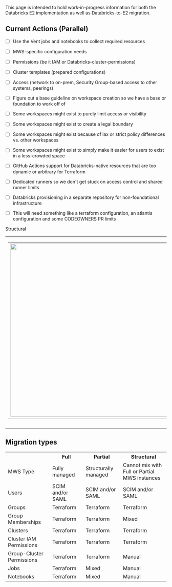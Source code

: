 This page is intended to hold work-in-progress information for both the Databricks E2 implementation as well as Databricks-to-E2 migration.

Current Actions (Parallel)
--------------------------

- [ ] Use the Vent jobs and notebooks to collect required resources
- [ ] MWS-specific configuration needs
- [ ] Permissions (be it IAM or Databricks-cluster-permissions)
- [ ] Cluster templates (prepared configurations)
- [ ] Access (network to on-prem, Security Group-based access to other systems, peerings)

- [ ] Figure out a base guideline on workspace creation so we have a base or foundation to work off of
- [ ] Some workspaces might exist to purely limit access or visibility
- [ ] Some workspaces might exist to create a legal boundary
- [ ] Some workspaces might exist because of lax or strict policy differences vs. other workspaces
- [ ] Some workspaces might exist to simply make it easier for users to exist in a less-crowded space

- [ ] GitHub Actions support for Databricks-native resources that are too dynamic or arbitrary for Terraform
- [ ] Dedicated runners so we don't get stuck on access control and shared runner limits

- [ ] Databricks provisioning in a separate repository for non-foundational infrastructure
- [ ] This will need something like a terraform configuration, an atlantis configuration and some CODEOWNERS PR limits

  

Structural

<table width="100%" class="gliffy-macro-table"><tbody><tr><td><table class="gliffy-macro-inner-table"><caption align="bottom"></caption><tbody><tr><td><img style="border: none; width: 540px;" usemap="#gliffy-map-64491073-3913" src="attachments/64489985/64491074.png" alt="" class="gliffy-macro-image"></td></tr></tbody></table></td></tr></tbody></table>

  

Migration types
---------------

  

<table class="confluenceTable"><colgroup><col><col><col><col></colgroup><tbody><tr><th class="confluenceTh"><br></th><th class="confluenceTh">Full</th><th class="confluenceTh">Partial</th><th class="confluenceTh">Structural</th></tr><tr><td colspan="1" class="confluenceTd">MWS Type</td><td colspan="1" class="confluenceTd">Fully managed</td><td colspan="1" class="confluenceTd">Structurally managed</td><td colspan="1" class="confluenceTd">Cannot mix with Full or Partial MWS instances</td></tr><tr><td class="confluenceTd">Users</td><td class="confluenceTd">SCIM and/or SAML</td><td class="confluenceTd">SCIM and/or SAML</td><td class="confluenceTd">SCIM and/or SAML</td></tr><tr><td class="confluenceTd">Groups</td><td class="confluenceTd">Terraform</td><td class="confluenceTd">Terraform</td><td class="confluenceTd">Terraform</td></tr><tr><td colspan="1" class="confluenceTd">Group Memberships</td><td colspan="1" class="confluenceTd">Terraform</td><td colspan="1" class="confluenceTd">Terraform</td><td colspan="1" class="confluenceTd">Mixed</td></tr><tr><td class="confluenceTd">Clusters</td><td class="confluenceTd">Terraform</td><td class="confluenceTd">Terraform</td><td class="confluenceTd">Terraform</td></tr><tr><td colspan="1" class="confluenceTd">Cluster IAM Permissions</td><td colspan="1" class="confluenceTd">Terraform</td><td colspan="1" class="confluenceTd">Terraform</td><td colspan="1" class="confluenceTd">Terraform</td></tr><tr><td colspan="1" class="confluenceTd">Group-Cluster Permissions</td><td colspan="1" class="confluenceTd">Terraform</td><td colspan="1" class="confluenceTd">Terraform</td><td colspan="1" class="confluenceTd">Manual</td></tr><tr><td colspan="1" class="confluenceTd">Jobs</td><td colspan="1" class="confluenceTd">Terraform</td><td colspan="1" class="confluenceTd">Mixed</td><td colspan="1" class="confluenceTd">Manual</td></tr><tr><td colspan="1" class="confluenceTd">Notebooks</td><td colspan="1" class="confluenceTd">Terraform</td><td colspan="1" class="confluenceTd">Mixed</td><td colspan="1" class="confluenceTd">Manual</td></tr></tbody></table>
